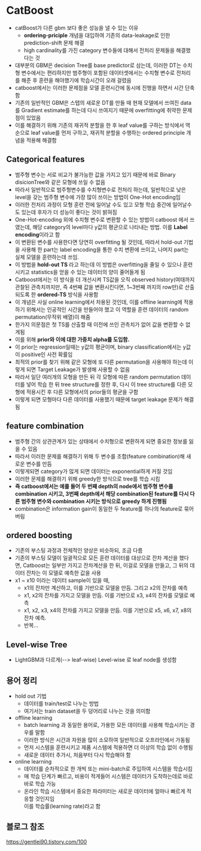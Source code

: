 # CatBoost
- catBoost가 다른 gbm 보다 좋은 성능을 낼 수 있는 이유
  - <b>ordering-priciple</b> 개념을 대입하여 기존의 data-leakage로 인한 prediction-shift 문제 해결 
  - high cardinality를 가진 category 변수들에 대해서 전처리 문제들을 해결했다는 것
- 대부분의 GBM은 decision Tree를 base predictor로 삼는데, 이러한 DT는 수치형 변수에서는 편리하지만 범주형이 포함된 데이터셋에서는 수치형 변수로 전처리를 해준 후 훈련을 해야했기에 학습시간이 오래 걸렸음
- catboost에서는 이러한 문제점을 모델 훈련시간에 동시에 진행을 하면서 시간 단축함
- 기존의 일반적인 GBM은 스텝의 새로운 DT를 만들 때 현재 모델에서 쓰여진 data를 Gradient estimate를 하는데 다시 쓰여지기 때문에 overfitting에 취약한 문제점이 있었음
- 이를 해결하기 위해 기존의 재귀적 분할을 한 후 leaf value를 구하는 방식에서 역순으로 leaf value를 먼저 구하고, 재귀적 분할을 수행하는 ordered principle 개념을 적용해 해결함

## Categorical features
- 범주형 변수는 서로 비교가 불가능한 값을 가지고 있기 때문에 바로 Binary disicionTree와 같은 모형에 쓰일 수 없음
- 따라서 일반적으로 범주형변수를 수치형변수로 전처리 하는데, 일반적으로 낮은 level을 갖는 범주형 변수에 가장 많이 쓰이는 방법이 One-Hot encoding임
- 이러한 전처리 과정이 모형 훈련 전에 일어날 수도 있고 모형 학습 중간에 일어날수도 있는데 후자가 더 성능이 좋다는 것이 밝혀짐
- One-Hot-encoding 외에 수치형 변수로 변환할 수 있는 방법이 catboost 에서 쓰였는데, 해당 category의 level마다 y값의 평균으로 나타내는 방법. 이를 <b>Label encoding</b>이라고 함 
- 이 변환된 변수를 사용한다면 당연히 overfitting 될 것인데, 따라서 hold-out 기법을 사용해 한 part는 label encoding을 통한 수치 변환에 쓰이고, 나머지 part는 실제 모델을 훈련하는데 쓰임. 
- 이 방법을 <b>hold-out TS</b> 라고 하는데 이 방법은 overfitting을 줄일 수 있으나 훈련시키고 statistics을 얻을 수 있는 데이터의 양이 줄어들게 됨
- Catboost에서는 이 방식을 더 개선시켜 TS값을 오직 observed history(여태까지 관찰된 관측치까지만, 즉 4번째 값을 변환시킨다면, 1~3번째 까지의 row만)로 산출되도록 한 <b>ordered-TS</b> 방식을 사용함
- 이 개념은 사실 online learning에서 차용된 것인데, 이를 offline learning에 적용하기 위해서는 인공적인 시간을 만들어야 했고 이 역할을 훈련 데이터의 random permutation(무작위 배열)이 해줌
- 한가지 의문점은 첫 TS를 산출할 때 이전에 쓰인 관측치가 없어 값을 변환할 수 없게됨
- 이를 위해 <b>prior와 이에 대한 가중치 alpha를 도입함.</b> 
- 이 prior는 regression일때는 y값의 평균이며, binary classification에서는 y값이 positive인 사전 확률임
- 최적의 prior를 찾기 위해 같은 모형에 또 다른 permutation을 사용해야 하는데 이렇게 되면 Target Leakage가 발생해 사용할 수 없음
- 따라서 일단 여러개의 모형을 만든 뒤 각 모형에 따른 random permutation 데이터를 넣어 학습 한 뒤 tree structure를 정한 후, 다시 이 tree structure를 다른 모형에 적용시킨 후 다른 모형에서의 prior들의 평균을 구함
- 이렇게 되면 모형마다 다른 데이터를 사용했기 때문에 target leakage 문제가 해결됨

## feature combination
- 범주형 간의 상관관계가 있는 상태에서 수치형으로 변환하게 되면 중요한 정보를 잃을 수 있음
- 따라서 이러한 문제를 해결하기 위해 두 변수를 조합(feature combination)해 새로운 변수를 만듬 
- 이렇게되면 category가 많게 되면 데이터는 exponential하게 커질 것임
- 이러한 문제를 해결하기 위해 greedy한 방식으로 tree를 학습 시킴
- <b>즉 catboost에서는 예를 들어 두 번째 depth의 node에서 범주형 변수를 combination 시키고, 3번째 depth에서 해당 combination된 feature를 다시 다른 범주형 변수와 combination 시키는 방식으로 greedy 하게 진행됨</b> 
- combination은 information gain이 동일한 두 feature를 하나의 feature로 묶어버림

## ordered boosting
- 기존의 부스팅 과정과 전체적인 양상은 비슷하되, 조금 다름
- 기존의 부스팅 모델이 일괄적으로 모든 훈련 데이터를 대상으로 잔차 계산을 했다면, Catboost는 일부만 가지고 잔차계산을 한 뒤, 이걸로 모델을 만들고, 그 뒤의 데이터 잔차는 이 모델로 예측한 값을 사용
- x1 ~ x10 이라는 데이터 sample이 있을 때, 
  - x1의 잔차만 계산하고, 이를 기반으로 모델을 만듬. 그리고 x2의 잔차를 예측
  - x1, x2의 잔차를 가지고 모델을 만듬. 이를 기반으로 x3, x4의 잔차를 모델로 예측
  - x1, x2, x3, x4의 잔차를 가지고 모델을 만듬. 이를 기반으로 x5, x6, x7, x8의 잔차 예측.
  - 반복...

## Level-wise Tree
- LightGBM과 다르게(--> leaf-wise) Level-wise 로 leaf node를 생성함

## 


## 용어 정리
- hold out 기법
  - 데이터를 train/test로 나누는 방법  
  - 여기서는 train dataset을 두 덩어리로 나누는 것을 의미함
- offline learning
  - batch learning 과 동일한 용어로, 가용한 모든 데이터를 사용해 학습시키는 경우를 말함
  - 이러한 방식은 시간과 자원을 많이 소모하여 일반적으로 오프라인에서 가동됨
  - 먼저 시스템을 훈련시키고 제품 시스템에 적용하면 더 이상의 학습 없이 수행됨
  - 새로운 데이터 추가시, 처음부터 다시 학습해야 함
- online learning 
  - 데이터를 순차적으로 한 개씩 또는 mini-batch로 주입하여 시스템을 학습시킴
  - 매 학습 단계가 빠르고, 비용이 적게들어 시스템은 데이터가 도착하는데로 바로바로 학습 가능
  - 온라인 학습 시스템에서 중요한 파라미터는 새로운 데이터에 얼마나 빠르게 적응할 것인지임  
    이를 학습률(learning rate)라고 함



## 블로그 참조
https://gentlej90.tistory.com/100